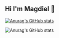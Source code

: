 ## Hi I'm Magdiel 👋

[![Anurag's GitHub stats](https://github-readme-stats.vercel.app/api?username=Magdielian-code)](https://github.com/Magdielian-code/github-readme-stats)

![Anurag's GitHub stats](https://github-readme-stats.vercel.app/api?username=Magdielian-code&show_icons=true&theme=radical)
<!--
**Magdielian-code/Magdielian-code** is a ✨ _special_ ✨ repository because its `README.md` (this file) appears on your GitHub profile.

Here are some ideas to get you started:

- 🔭 I’m currently working on ...
- 🌱 I’m currently learning ...
- 👯 I’m looking to collaborate on ...
- 🤔 I’m looking for help with ...
- 💬 Ask me about ...
- 📫 How to reach me: ...
- 😄 Pronouns: ...
- ⚡ Fun fact: ...
-->
